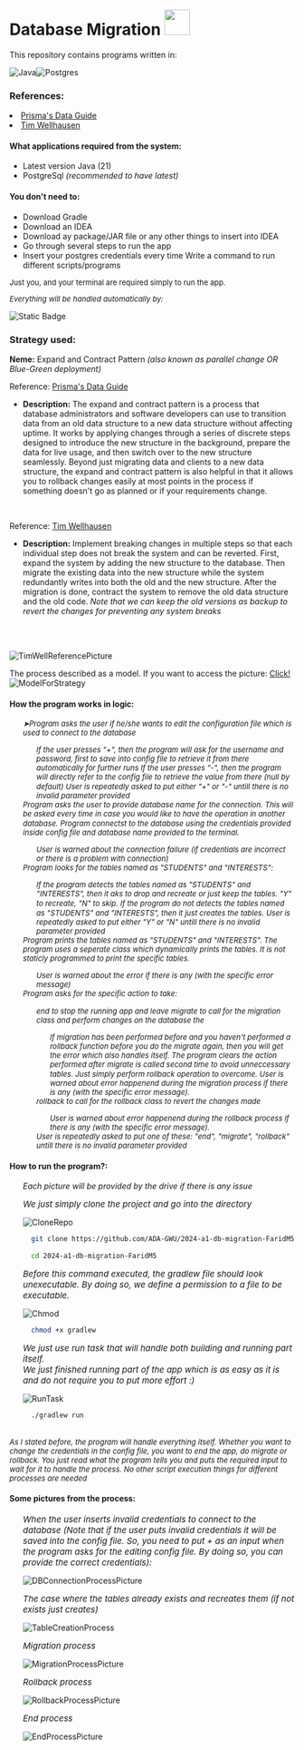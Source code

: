 <link rel="stylesheet" href="https://cdnjs.cloudflare.com/ajax/libs/font-awesome/4.7.0/css/font-awesome.min.css">

# Database Migration <img src="https://github.com/ADA-GWU/2024-a1-db-migration-FaridM5/assets/67589966/8509678a-db28-4984-938e-8aad64d00953" width="45">

<i class="fa fa-bookmark" style="font-size:13px"></i> This repository contains programs written in:

![Java](https://img.shields.io/badge/java-%23ED8B00.svg?style=for-the-badge&logo=openjdk&logoColor=white)![Postgres](https://img.shields.io/badge/postgres-%23316192.svg?style=for-the-badge&logo=postgresql&logoColor=white) 

<h3><i class="fa fa-bookmark" style="font-size:13px"></i> References:</h3>
<li><a href="https://www.prisma.io/dataguide/types/relational/expand-and-contract-pattern#:~:text=The%20expand%20and%20contract%20pattern%20is%20a%20process%20that%20database,data%20structure%20without%20affecting%20uptime." target=_blank>Prisma's Data Guide</a></li>
<li><a href="https://www.tim-wellhausen.de/papers/ExpandAndContract/ExpandAndContract.html" target=_blank>Tim Wellhausen</a></li>

<h4><i class="fa fa-bookmark" style="font-size:13px"></i> What applications required from the system:</h3>
<ul>
<li>Latest version Java (21)</i></li>
<li>PostgreSql <i>(recommended to have latest)</i></li>
</ul>

<h4><i class="fa fa-bookmark" style="font-size:13px"></i> You don't need to:</h4>
<ul>
<li>Download Gradle<br></li>
<li>Download an IDEA</li>
<li>Download ay package/JAR file or any other things to insert into IDEA</li>

<li>Go through several steps to run the app</li>
<li>Insert your postgres credentials every time
Write a command to run different scripts/programs</li>

</ul>
<p style=font-size:13px;>Just you, and your terminal are required simply to run the app. <i class="fa fa-smile-o" style="font-size:13px;color:black"></i></p>
<i style=font-size:13px;>Everything will be handled automatically by:</i>

![Static Badge](https://img.shields.io/badge/build-Java-orange?style=flat&logo=Gradle&label=gradle)

<h3><i class="fa fa-bookmark" style="font-size:13px"></i> Strategy used:</h3>

**Neme:** Expand and Contract Pattern <i>(also known as parallel change OR Blue-Green deployment)</i>

<i class="fa fa-book" style="font-size:13px"></i>
Reference:
[Prisma's Data Guide](https://www.prisma.io/dataguide/types/relational/expand-and-contract-pattern#:~:text=The%20expand%20and%20contract%20pattern%20is%20a%20process%20that%20database,data%20structure%20without%20affecting%20uptime.)
- **Description:** The expand and contract pattern is a process that database administrators and software developers can use to transition data from an old data structure to a new data structure without affecting uptime. It works by applying changes through a series of discrete steps designed to introduce the new structure in the background, prepare the data for live usage, and then switch over to the new structure seamlessly. Beyond just migrating data and clients to a new data structure, the expand and contract pattern is also helpful in that it allows you to rollback changes easily at most points in the process if something doesn't go as planned or if your requirements change.

<br>

Reference:
[Tim Wellhausen](https://www.tim-wellhausen.de/papers/ExpandAndContract/ExpandAndContract.html)
- **Description:** Implement breaking changes in multiple steps so that each individual step does not break the system and can be reverted. First, expand the system by adding the new structure to the database. Then migrate the existing data into the new structure while the system redundantly writes into both the old and the new structure. After the migration is done, contract the system to remove the old data structure and the old code.
<i>Note that we can keep the old versions as backup to revert the changes for preventing any system breaks</i>
<br>
<br>

![TimWellReferencePicture](https://www.tim-wellhausen.de/papers/ExpandAndContract/Schritte-geschnitten.svg)

<i class="fa fa-picture-o" style="font-size:13px"></i> The process described as a model. If you want to access the picture: <a href="https://github.com/ADA-GWU/2024-a1-db-migration-FaridM5/assets/67589966/0ea8b09b-6118-4153-b3ef-49db977b8752" target="_blank">Click!</a><br>![ModelForStrategy](https://github.com/ADA-GWU/2024-a1-db-migration-FaridM5/assets/67589966/0ea8b09b-6118-4153-b3ef-49db977b8752)

<h4><i class="fa fa-bookmark" style="font-size:13px"></i> How the program works in logic:</h4>
<ul><i class="fa fa-wrench" style="font-size:13px"> ➤Program asks the user if he/she wants to edit the configuration file which is used to connect to the database</i><ol><i class="fa fa-toggle-on" style="font-size:13px"> If the user presses "+", then the program will ask for the username and password, first to save into config file to retrieve it from there automatically for further runs </i>
<i class="fa fa-toggle-off" style="font-size:13px">If the user presses "-", then the program will directly refer to the config file to retrieve the value from there (<i>null</i> by default)</i>
<i class="fa fa-warning" style="font-size:13px"> User is repeatedly asked to put either "+" or "-" untill there is no invalid parameter provided </i></ol>
<i class="fa fa-wrench" style="font-size:13px"> Program asks the user to provide database name for the connection. <i>This will be asked every time in case you would like to have the operation in another database.</i></i>
<i class="fa fa-wrench" style="font-size:13px"> Program connectst to the database using the credentials provided inside config file and database name provided to the terminal.</i>
<ol><i class="fa fa-warning" style="font-size:13px"> User is warned about the connection failure <i>(if credentials are incorrect or there is a problem with connection)</i></i></ol>
<i class="fa fa-wrench" style="font-size:13px"> Program looks for the tables named as <i>"STUDENTS"</i> and <i>"INTERESTS"</i>:</i>
<ol><i class="fa fa-toggle-on" style="font-size:13px"> If the program detects the tables named as <i>"STUDENTS"</i> and <i>"INTERESTS"</i>, then it aks to drop and recreate or just keep the tables. <i>"Y"</i> to recreate, <i>"N"</i> to skip.</i>
<i class="fa fa-toggle-off" style="font-size:13px"> If the program do not detects the tables named as <i>"STUDENTS"</i> and <i>"INTERESTS"</i>, then it just creates the tables.</i>
<i class="fa fa-warning" style="font-size:13px"> User is repeatedly asked to put either "Y" or "N" untill there is no invalid parameter provided </i>
</ol>
<i class="fa fa-wrench" style="font-size:13px"> Program prints the tables named as  <i>"STUDENTS"</i> and <i>"INTERESTS"</i>. <i>The program uses a seperate class which dynamically prints the tables. It is not staticly programmed to print the specific tables.</i></i>
<ol><i class="fa fa-warning" style="font-size:13px"> User is warned about the error if there is any <i>(with the specific error message)</i></i></ol>
<i class="fa fa-wrench" style="font-size:13px"> Program asks for the specific action to take:</i>
<ol><i class="fa fa-database" style="font-size:13px"><i> end</i> to stop the running app and leave</i>
<i class="fa fa-database" style="font-size:13px"> <i> migrate</i> to call for the migration class and perform changes on the database the</i>
<ol><i class="fa fa-sticky-note" style="font-size:13px"> If migration has been performed before and you haven't performed a rollback function before you do the migrate again, then you will get the error which also handles itself. The program clears the action performed after migrate is called second time to avoid unneccessary tables. <i>Just simply perform rollback operation to overcome.</i></i>
<i class="fa fa-warning" style="font-size:13px"> User is warned about error happenend during the migration process if there is any <i>(with the specific error message)</i>.</i></ol>
<i class="fa fa-database" style="font-size:13px"><i> rollback</i> to call for the rollback class to revert the changes made</i>
<ol><i class="fa fa-warning" style="font-size:13px"> User is warned about error happenend during the rollback process if there is any <i>(with the specific error message)</i>.</i></ol>
<i class="fa fa-warning" style="font-size:13px"> User is repeatedly asked to put one of these: <i>"end"</i>, <i>"migrate"</i>, <i>"rollback"</i> untill there is no invalid parameter provided </i>
</ol></ul>

<h4><i class="fa fa-bookmark" style="font-size:13px"></i> How to run the program?:</h4><ol>
<i>Each picture will be provided by the drive if there is any issue</i>

<i class="fa fa-terminal" style="font-size:15px"> We just simply clone the project and go into the directory</i>

![CloneRepo](https://github.com/ADA-GWU/2024-a1-db-migration-FaridM5/assets/67589966/70825602-b01a-468d-98b8-aba505f03a45)

```bash
  git clone https://github.com/ADA-GWU/2024-a1-db-migration-FaridM5.git
  
  cd 2024-a1-db-migration-FaridM5
```
<i class="fa fa-terminal" style="font-size:15px"> Before this command executed, the gradlew file should look unexecutable. By doing so, we define a permission to a file to be executable.</i>

![Chmod](https://github.com/ADA-GWU/2024-a1-db-migration-FaridM5/assets/67589966/9219916d-7f17-427c-8d89-60e0a5d189c9)

```bash
  chmod +x gradlew
```

<i class="fa fa-terminal" style="font-size:15px">  
We just use <i>run</i> task that will handle both building and running part itself. </br>
We just finished running part of the app which is as easy as it is and do not require you to put more effort :)
<i></i></i>

![RunTask](https://github.com/ADA-GWU/2024-a1-db-migration-FaridM5/assets/67589966/7310e44f-c395-4a7b-b1ff-02205188e796)

```bash
  ./gradlew run
```
</ol><br>
<i class="fa fa-mortar-board" style="font-size:13px">As I stated before, the program will handle everything itself. Whether you want to change the credentials in the config file, you want to end the app, do migrate or rollback. You just read what the program tells you and puts the required input to wait for it to handle the process. No other script execution things for different processes are needed</i>

<h4><i class="fa fa-bookmark" style="font-size:13px"></i> Some pictures from the process:</h4>
<ol>
<i class="fa fa-terminal" style="font-size:15px">  
When the user inserts invalid credentials to connect to the database (<i>Note that if the user puts invalid credentials it will be saved into the config file. So, you need to put + as an input when the program asks for the editing config file. By doing so, you can provide the correct credentials</i>):
<i></i></i>

![DBConnectionProcessPicture](https://github.com/ADA-GWU/2024-a1-db-migration-FaridM5/assets/67589966/5ee1bbef-19f9-43a2-927e-62d559374c2c)

<i class="fa fa-terminal" style="font-size:15px">  
The case where the tables already exists and recreates them <i>(if not exists just creates)</i>
</i>

![TableCreationProcess](https://github.com/ADA-GWU/2024-a1-db-migration-FaridM5/assets/67589966/3f29bae0-55f7-43b0-8ad9-cd08d1a1c60b)

<i class="fa fa-terminal" style="font-size:15px">  
<i> Migration</i> process
</i>

![MigrationProcessPicture](https://github.com/ADA-GWU/2024-a1-db-migration-FaridM5/assets/67589966/97be5c1c-8f17-46f8-a53d-8573eb530a19)

<i class="fa fa-terminal" style="font-size:15px">  
<i> Rollback </i> process
</i>

![RollbackProcessPicture](https://github.com/ADA-GWU/2024-a1-db-migration-FaridM5/assets/67589966/c7469b70-bf1c-42b3-b9f7-7369623c3b80)

<i class="fa fa-terminal" style="font-size:15px">  
<i> End </i> process
</i>

![EndProcessPicture](https://github.com/ADA-GWU/2024-a1-db-migration-FaridM5/assets/67589966/edbddf01-30a1-4fbc-bc6a-ac064b18fe60)

</ol>





















